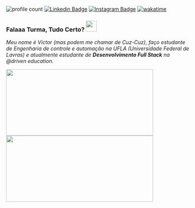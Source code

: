 ![profile count](https://komarev.com/ghpvc/?username=victorHL99&color=blueviolet&style=plastic)
[![Linkedin Badge](https://img.shields.io/badge/-LinkedIn-blue?style=flat&logo=Linkedin&logoColor=white&link=https://www.linkedin.com/in/victor-hugo-santos-da-cruz-lessa-20b696195/)](https://www.linkedin.com/in/victor-hugo-santos-da-cruz-lessa-20b696195/)
[![Instagram Badge](https://img.shields.io/badge/-Instagram-C13584?style=flat&labelColor=C13584&logo=instagram&logoColor=white&link=https://www.instagram.com/victorrlessa/)](https://www.instagram.com/victorrlessa/)
[![wakatime](https://wakatime.com/badge/user/52a70b47-9c7d-4db2-a2be-e80fbd744b6b.svg)](https://wakatime.com/@52a70b47-9c7d-4db2-a2be-e80fbd744b6b)

### Falaaa Turma, Tudo Certo? <img src="https://raw.githubusercontent.com/MartinHeinz/MartinHeinz/master/wave.gif" width="30px">

*Meu nome é Victor (mas podem me chamar de Cuz-Cuz), faço estudante de Engenharia de controle e automação na UFLA (Universidade Federal de Lavras) e atualmente estudante de **Desenvolvimento Full Stack**  na @driven education.* 
<br>

<div>
<a href="https://github.com/victorHL99">
  <img height="180em" src="https://github-readme-stats.vercel.app/api?username=victorHL99&show_icons=true&theme=dark&include_all_commits=true&count_private=true" height="160px", width="400px" />
  <img height="180em" src="https://github-readme-stats.vercel.app/api/top-langs/?username=victorHL99&layout=compact&langs_count=7&theme=dark" height="160px", width="400px" />
</div>

